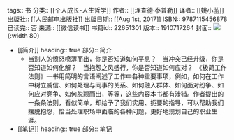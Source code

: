 tags:: 书
分类:: [[个人成长-人生哲学]]
作者:: [[理查德·泰普勒]]
译者:: [[姚小菡]]
出版社:: [[人民邮电出版社]]
出版日期:: [[Aug 1st, 2017]]
ISBN:: 9787115456878
已读完:: 否
来源:: [[微信读书]]
书籍id:: 22651301
版本:: 1910717264
封面:: ![](https://cdn.weread.qq.com/weread/cover/78/YueWen_22651301/s_YueWen_22651301.jpg){:width 80}

- [[简介]]
  heading:: true
  部分:: 简介
	- 当别人的愤怒喷薄而出，你是否知道如何平息？　当冲突已经升级，你是否知道如何化解？　当抱怨之风盛行，你是否知道如何应对？　《极简工作法则》一书用简明的言语阐述了工作中各种重要事项，例如，如何在工作中树立威信、如何处理与同事的关系、如何融入群体、如何面对纷争、如何应对竞争、如何脱颖而出，等等，这些内容本书都有涉猎。作者提出的一条条法则，看似简单，却给予了我们实用、扼要的指导，可以帮助我们摆脱抱怨，恰当处理职场中面临的各种问题，更好地规划自己的职业生涯。
- [[笔记]]
  heading:: true
  部分:: 笔记